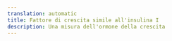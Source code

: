 ```yaml
---
translation: automatic
title: Fattore di crescita simile all'insulina I
description: Una misura dell'ormone della crescita
---
```

